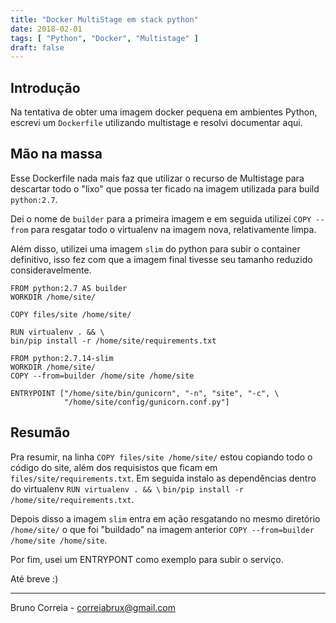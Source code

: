 ```yaml
---
title: "Docker MultiStage em stack python"
date: 2018-02-01
tags: [ "Python", "Docker", "Multistage" ]
draft: false
---
```


## Introdução

Na tentativa de obter uma imagem docker pequena em ambientes Python, escrevi um `Dockerfile` utilizando multistage e resolvi documentar aqui.

## Mão na massa

Esse Dockerfile nada mais faz que utilizar o recurso de Multistage para descartar todo o "lixo" que possa ter ficado na imagem utilizada para build `python:2.7`.

Dei o nome de `builder` para a primeira imagem e em seguida utilizei `COPY --from` para resgatar todo o virtualenv na imagem nova, relativamente limpa.

Além disso, utilizei uma imagem `slim` do python para subir o container definitivo, isso fez com que a imagem final tivesse seu tamanho reduzido consideravelmente.


```
FROM python:2.7 AS builder
WORKDIR /home/site/

COPY files/site /home/site/

RUN virtualenv . && \
bin/pip install -r /home/site/requirements.txt

FROM python:2.7.14-slim
WORKDIR /home/site/
COPY --from=builder /home/site /home/site

ENTRYPOINT ["/home/site/bin/gunicorn", "-n", "site", "-c", \ 
            "/home/site/config/gunicorn.conf.py"]
```

## Resumão

Pra resumir, na linha `COPY files/site /home/site/` estou copiando todo o código do site, além dos requisistos que ficam em `files/site/requirements.txt`.
Em seguida instalo as dependências dentro do virtualenv `RUN virtualenv . && \` `bin/pip install -r /home/site/requirements.txt`.

Depois disso a imagem `slim` entra em ação resgatando no mesmo diretório `/home/site/` o que foi "buildado" na imagem anterior `COPY --from=builder /home/site /home/site`.

Por fim, usei um ENTRYPONT como exemplo para subir o serviço.

Até breve :)

----

Bruno Correia - correiabrux@gmail.com



